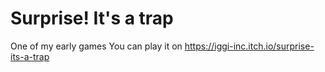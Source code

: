 # Surprise! It's a trap
 One of my early games
 You can play it on https://iggi-inc.itch.io/surprise-its-a-trap
